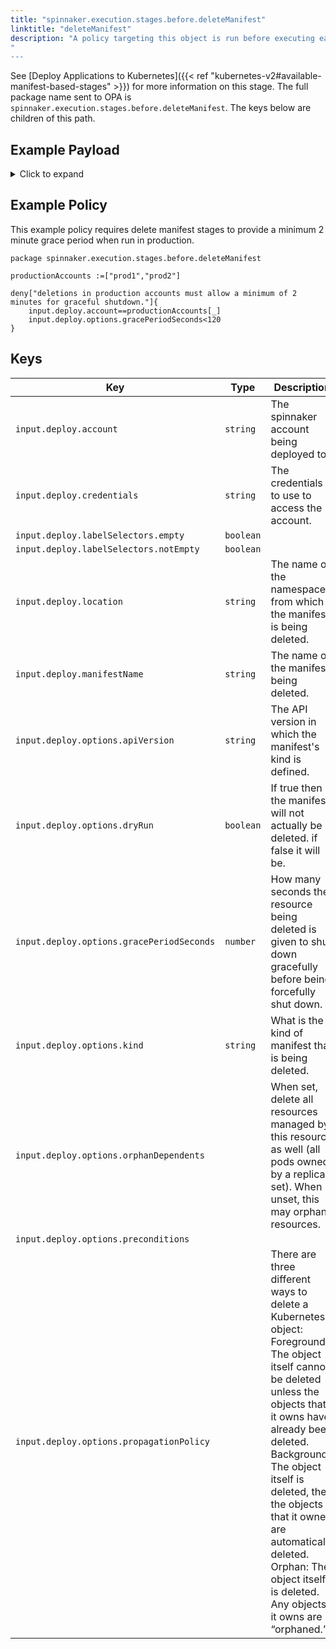 ```yaml
---
title: "spinnaker.execution.stages.before.deleteManifest"
linktitle: "deleteManifest"
description: "A policy targeting this object is run before executing each task in a deleteManifest stage."
"
---
```

 See [Deploy Applications to Kubernetes]({{< ref "kubernetes-v2#available-manifest-based-stages" >}}) for more information on this stage.
The full package name sent to OPA is `spinnaker.execution.stages.before.deleteManifest`. The keys below are children of this path.

## Example Payload

<details><summary>Click to expand</summary>

```json
{
  "input": {
    "deploy": {
      "account": "spinnaker",
      "allCoordinates": [],
      "credentials": "spinnaker",
      "events": [],
      "kinds": [],
      "labelSelectors": {
        "empty": true,
        "notEmpty": false,
        "selectors": []
      },
      "location": "staging",
      "manifestName": "deployment hostname",
      "options": {
        "apiVersion": null,
        "dryRun": null,
        "gracePeriodSeconds": 5,
        "kind": null,
        "orphanDependents": null,
        "preconditions": null,
        "propagationPolicy": null
      }
    }
  }
}
```
</details>

## Example Policy
This example policy requires delete manifest stages to provide a minimum 2 minute grace period when run in production.
```rego
package spinnaker.execution.stages.before.deleteManifest

productionAccounts :=["prod1","prod2"]

deny["deletions in production accounts must allow a minimum of 2 minutes for graceful shutdown."]{
	input.deploy.account==productionAccounts[_]
    input.deploy.options.gracePeriodSeconds<120
}
```

## Keys

| Key                                       | Type      | Description                                                                                                                                                                                                                                                                                                                                            |
| ----------------------------------------- | --------- | ------------------------------------------------------------------------------------------------------------------------------------------------------------------------------------------------------------------------------------------------------------------------------------------------------------------------------------------------------ |
| `input.deploy.account`                    | `string`  | The spinnaker account being deployed to.                                                                                                                                                                                                                                                                                                               |
| `input.deploy.credentials`                | `string`  | The credentials to use to access the account.                                                                                                                                                                                                                                                                                                          |
| `input.deploy.labelSelectors.empty`       | `boolean` |                                                                                                                                                                                                                                                                                                                                                        |
| `input.deploy.labelSelectors.notEmpty`    | `boolean` |                                                                                                                                                                                                                                                                                                                                                        |
| `input.deploy.location`                   | `string`  | The name of the namespace from which the manifest is being deleted.                                                                                                                                                                                                                                                                                    |
| `input.deploy.manifestName`               | `string`  | The name of the manifest being deleted.                                                                                                                                                                                                                                                                                                                |
| `input.deploy.options.apiVersion`         | `string`  | The API version in which the manifest's kind is defined.                                                                                                                                                                                                                                                                                               |
| `input.deploy.options.dryRun`             | `boolean` | If true then the manifest will not actually be deleted. if false it will be.                                                                                                                                                                                                                                                                           |
| `input.deploy.options.gracePeriodSeconds` | `number`  | How many seconds the resource being deleted is given to shut down gracefully before being forcefully shut down.                                                                                                                                                                                                                                        |
| `input.deploy.options.kind`               | `string`  | What is the kind of manifest that is being deleted.                                                                                                                                                                                                                                                                                                    |
| `input.deploy.options.orphanDependents`   | ` `        | When set, delete all resources managed by this resource as well (all pods owned by a replica set). When unset, this may orphan resources.                                                                                                                                                                                                              |
| `input.deploy.options.preconditions`      | ` `        |                                                                                                                                                                                                                                                                                                                                                        |
| `input.deploy.options.propagationPolicy`  | ` `        | There are three different ways to delete a Kubernetes object: Foreground: The object itself cannot be deleted unless the objects that it owns have already been deleted. Background: The object itself is deleted, then the objects that it owned are automatically deleted. Orphan: The object itself is deleted. Any objects it owns are “orphaned.” |
